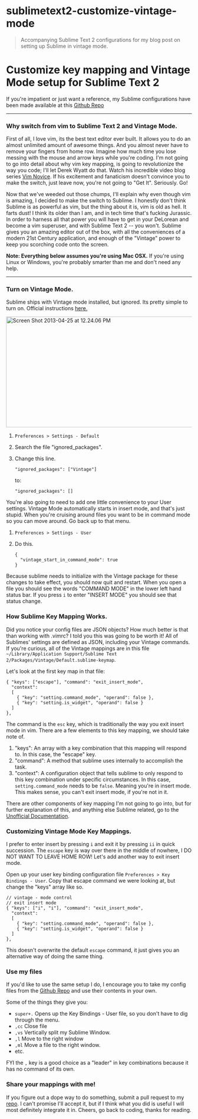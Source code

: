 sublimetext2-customize-vintage-mode
===================================

> Accompanying Sublime Text 2 configurations for my blog post on setting up Sublime in vintage mode.

# Customize key mapping and Vintage Mode setup for Sublime Text 2

If you're impatient or just want a reference, my Sublime configurations have been made available at this [Github Repo][1]

* * * 

### Why switch from vim to Sublime Text 2 and Vintage Mode.

First of all, I love vim, its the best text editor ever built. It allows you to do an almost unlimited amount of awesome things. And you almost never have to remove your fingers from home row. Imagine how much time you lose messing with the mouse and arrow keys while you're coding. I'm not going to go into detail about why vim key mapping, is going to revolutionize the way you code; I'll let Derek Wyatt do that. Watch his incredible video blog series [Vim Novice][2]. If his excitement and fanaticism doesn't convince you to make the switch, just leave now, you're not going to "Get It". Seriously. Go!

Now that we've weeded out those chumps, I'll explain why even though vim is amazing, I decided to make the switch to Sublime. I honestly don't think Sublime is as powerful as vim, but the thing about it is, vim is old as hell. It farts dust! I think its older than I am, and in tech time that's fucking Jurassic. In order to harness all that power you will have to get in your DeLorean and become a vim superuser, and with Sublime Text 2 -- you won't. Sublime gives you an amazing editor out of the box, with all the conveniences of a modern 21st Century application, and enough of the "Vintage" power to keep you scorching code onto the screen.

**Note: Everything below assumes you're using Mac OSX.** If you're using Linux or Windows, you're probably smarter than me and don't need any help.

* * *

### Turn on Vintage Mode.

Sublime ships with Vintage mode installed, but ignored. Its pretty simple to turn on. Official instructions [here.][3]

[<img src="http://projectpoppycock.com/wp-content/uploads/2013/04/Screen-Shot-2013-04-25-at-12.24.06-PM.png" alt="Screen Shot 2013-04-25 at 12.24.06 PM" width="600" height="300" class="alignleft size-full wp-image-487" />][4]

1.  `Preferences > Settings - Default`
2.  Search the file "ignored_packages".
3.  Change this line.
    
        "ignored_packages": ["Vintage"]
        
    
    to:
    
        "ignored_packages": []
        

You're also going to need to add one little convenience to your User settings. Vintage Mode automatically starts in insert mode, and that's just stupid. When you're cruising around files you want to be in command mode so you can move around. Go back up to that menu.

1.  `Preferences > Settings - User`
2.  Do this.
    
        {
          "vintage_start_in_command_mode": true
        }
        

Because sublime needs to initialize with the Vintage package for these changes to take effect, you should now quit and restart. When you open a file you should see the words "COMMAND MODE" in the lower left hand status bar. If you press `i` to enter "INSERT MODE" you should see that status change.

### How Sublime Key Mapping Works.

Did you notice your config files are JSON objects? How much better is that than working with .vimrc? I told you this was going to be worth it! All of Sublimes' settings are defined as JSON, including your Vintage commands. If you're curious, all of the Vintage mappings are in this file `~/Library/Application Support/Sublime Text 2/Packages/Vintage/Default.sublime-keymap`.

Let's look at the first key map in that file:

    { "keys": ["escape"], "command": "exit_insert_mode",
      "context":
      [
        { "key": "setting.command_mode", "operand": false },
        { "key": "setting.is_widget", "operand": false }
      ]
    },    
    

The command is the `esc` key, which is traditionally the way you exit insert mode in vim. There are a few elements to this key mapping, we should take note of.

1.  "keys": An array with a key combination that this mapping will respond to. In this case, the "escape" key.
2.  "command": A method that sublime uses internally to accomplish the task.
3.  "context": A configuration object that tells sublime to only respond to this key combination under specific circumstances. In this case, `setting.command_mode` needs to be `false`. Meaning you're in insert mode. This makes sense, you can't exit insert mode, if you're not in it.

There are other components of key mapping I'm not going to go into, but for further explanation of this, and anything else Sublime related, go to the [Unofficial Documentation][5].

### Customizing Vintage Mode Key Mappings.

I prefer to enter insert by pressing `i` and exit it by pressing `ii` in quick succession. The `escape` key is way over there in the middle of nowhere, I DO NOT WANT TO LEAVE HOME ROW! Let's add another way to exit insert mode.

Open up your user key binding configuration file `Preferences > Key Bindings - User`. Copy that escape command we were looking at, but change the "keys" array like so.

    // vintage - mode control
    // exit insert mode
    { "keys": ["i", "i"], "command": "exit_insert_mode",
      "context":
      [
        { "key": "setting.command_mode", "operand": false },
        { "key": "setting.is_widget", "operand": false }
      ]
    },
    

This doesn't overwrite the default `escape` command, it just gives you an alternative way of doing the same thing.

### Use my files

If you'd like to use the same setup I do, I encourage you to take my config files from the [Github Repo][1] and use their contents in your own.

Some of the things they give you:

*   `super+.` Opens up the Key Bindings - User file, so you don't have to dig through the menu.
*   `,cc` Close file
*   `,vs` Vertically split my Sublime Window.
*   `,l` Move to the right window
*   `,ml` Move a file to the right window.
*   etc.

FYI the `,` key is a good choice as a "leader" in key combinations because it has no command of its own.

### Share your mappings with me!

If you figure out a dope way to do something, submit a pull request to my [repo][1]. I can't promise I'll accept it, but if I think what you did is useful I will most definitely integrate it in. Cheers, go back to coding, thanks for reading.

 [1]: https://github.com/nackjicholson/sublimetext2-customize-vintage-mode
 [2]: http://www.derekwyatt.org/vim/vim-tutorial-videos/vim-novice-tutorial-videos/
 [3]: http://www.sublimetext.com/docs/2/vintage.html
 [4]: http://projectpoppycock.com/wp-content/uploads/2013/04/Screen-Shot-2013-04-25-at-12.24.06-PM.png
 [5]: http://docs.sublimetext.info/en/latest/customization/key_bindings.html